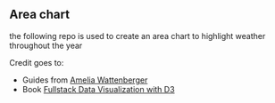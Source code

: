 ## Area chart

the following repo is used to create an area chart to highlight weather throughout the year


Credit goes to:
- Guides from [Amelia Wattenberger](https://wattenberger.com/) 
- Book [Fullstack Data Visualization with D3](https://www.newline.co/fullstack-d3)

